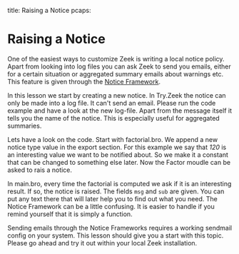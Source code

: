 title: Raising a Notice
pcaps: 

Raising a Notice
=====================

One of the easiest ways to customize Zeek is writing a local notice policy.
Apart from looking into log files you can ask Zeek to send you emails, either for a 
certain situation or aggregated summary emails about warnings etc.
This feature is given through the [Notice Framework](https://www.zeek.org/sphinx/frameworks/notice.html).

In this lesson we start by creating a new notice. In Try.Zeek the notice can only be made into a log file.
It can't send an email. Please run the code example and have a look at the new log-file.
Apart from the message itself it tells you the name of the notice. This is especially useful for aggregated summaries.

Lets have a look on the code. Start with factorial.bro. We append a new notice type value in the export section.
For this example we say that *120* is an interesting value we want to be notified about. So we make it a constant that
can be changed to something else later.
Now the Factor moudle can be asked to rais a notice.

In main.bro, every time the factorial is computed we ask if it is an interesting result.
If so, the notice is raised. The fields `msg` and `sub` are given. You can put any text there that will later help you
to find out what you need. The Notice Framework can be a little confusing. It is easier to handle if you
remind yourself that it is simply a function.

Sending emails through the Notice Frameworks requires a working sendmail config on your system. This lesson should give you a start with this topic. Please go ahead and try it out within your local Zeek installation.

